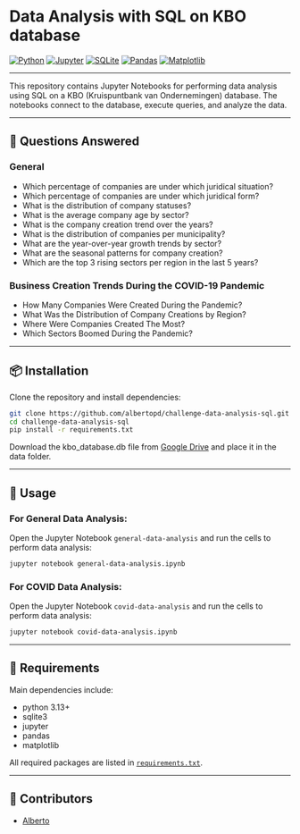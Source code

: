# Data Analysis with SQL on KBO database

[![Python](https://img.shields.io/badge/Python-3.13%2B-blue?logo=python)](https://www.python.org/)
[![Jupyter](https://img.shields.io/badge/Jupyter-Notebook-orange?logo=jupyter)](https://jupyter.org/)
[![SQLite](https://img.shields.io/badge/Database-SQLite-lightgrey?logo=sqlite)](https://www.sqlite.org/)
[![Pandas](https://img.shields.io/badge/Pandas-Data%20Analysis-150458?logo=pandas&logoColor=white)](https://pandas.pydata.org/)
[![Matplotlib](https://img.shields.io/badge/Matplotlib-Plotting-11557C?logo=plotly&logoColor=white)](https://matplotlib.org/)

---

This repository contains Jupyter Notebooks for performing data analysis using SQL on a KBO (Kruispuntbank van Ondernemingen) database. The notebooks connect to the database, execute queries, and analyze the data.

---

## 🤔 Questions Answered

### General

- Which percentage of companies are under which juridical situation?
- Which percentage of companies are under which juridical form?
- What is the distribution of company statuses?
- What is the average company age by sector?
- What is the company creation trend over the years?
- What is the distribution of companies per municipality?
- What are the year-over-year growth trends by sector?
- What are the seasonal patterns for company creation?
- Which are the top 3 rising sectors per region in the last 5 years?

### Business Creation Trends During the COVID-19 Pandemic

- How Many Companies Were Created During the Pandemic?
- What Was the Distribution of Company Creations by Region?
- Where Were Companies Created The Most?
- Which Sectors Boomed During the Pandemic?

---

## 📦 Installation

Clone the repository and install dependencies:

```bash
git clone https://github.com/albertopd/challenge-data-analysis-sql.git
cd challenge-data-analysis-sql
pip install -r requirements.txt
```

Download the kbo_database.db file from [Google Drive](https://drive.google.com/file/d/1QWmV2YQ9dBx3J6asLEb3e_lpjDIrUb-f) and place it in the data folder.

---

## 🧪 Usage

### For General Data Analysis:

Open the Jupyter Notebook `general-data-analysis` and run the cells to perform data analysis:

```bash
jupyter notebook general-data-analysis.ipynb
```

### For COVID Data Analysis:

Open the Jupyter Notebook `covid-data-analysis` and run the cells to perform data analysis:
```bash
jupyter notebook covid-data-analysis.ipynb
```

---

## 🧾 Requirements

Main dependencies include:

- python 3.13+
- sqlite3
- jupyter
- pandas
- matplotlib

All required packages are listed in [`requirements.txt`](requirements.txt).

---

## 👥 Contributors

- [Alberto](https://github.com/albertopd)